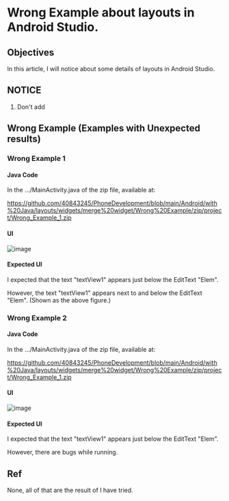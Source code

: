 # Wrong Example about layouts in Android Studio.
## Objectives
In this article, I will notice about some details of layouts in Android Studio.

## NOTICE
1. Don't add


## Wrong Example (Examples with Unexpected results)
### Wrong Example 1
#### Java Code 
In the .../MainActivity.java of the zip file, available at:

https://github.com/40843245/PhoneDevelopment/blob/main/Android/with%20Java/layouts/widgets/merge%20widget/Wrong%20Example/zip/project/Wrong_Example_1.zip

#### UI
![image](https://github.com/40843245/PhoneDevelopment/assets/75050655/457bdffe-5be1-4bed-a4b6-1cc5937cd4ea)

#### Expected UI
I expected that the text "textView1" appears just below the EditText "Elem".

However, the text "textView1" appears next to and below the EditText "Elem". (Shown as the above figure.)

### Wrong Example 2
#### Java Code 
In the .../MainActivity.java of the zip file, available at:

https://github.com/40843245/PhoneDevelopment/blob/main/Android/with%20Java/layouts/widgets/merge%20widget/Wrong%20Example/zip/project/Wrong_Example_1.zip

#### UI
![image](https://github.com/40843245/PhoneDevelopment/assets/75050655/2188b7f6-3d21-4172-b855-0b18edfce8b8)

#### Expected UI
I expected that the text "textView1" appears just below the EditText "Elem".

However, there are bugs while running.

## Ref
None, all of that are the result of I have tried.
